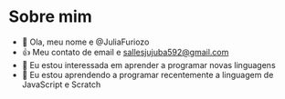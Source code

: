 # Sobre mim
-  👋 Ola, meu nome e @JuliaFuriozo
- 👍 Meu contato de email e sallesjujuba592@gmail.com
- 🌱 Eu estou interessada em aprender a programar novas linguagens
- 💯 Eu estou aprendendo a programar recentemente a linguagem de JavaScript e Scratch

<!---
JuliaFuriozo/JuliaFuriozo is a ✨ special ✨ repository because its `README.md` (this file) appears on your GitHub profile.
You can click the Preview link to take a look at your changes.
--->
